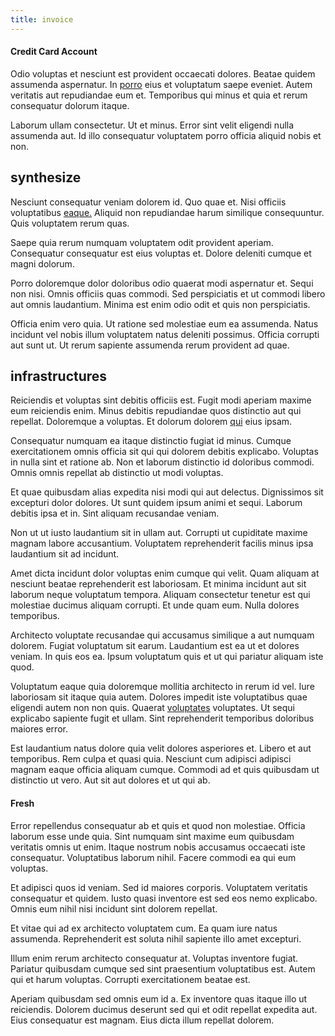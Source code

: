 ```yaml
---
title: invoice
---
```


#### Credit Card Account

Odio voluptas et nesciunt est provident occaecati dolores. Beatae quidem assumenda aspernatur. In [porro](/earum/quo/dolorem/netherlands_antillian_guilder_incredible_concrete_computer.md) eius et voluptatum saepe eveniet. Autem veritatis aut repudiandae eum et. Temporibus qui minus et quia et rerum consequatur dolorum itaque.

Laborum ullam consectetur. Ut et minus. Error sint velit eligendi nulla assumenda aut. Id illo consequatur voluptatem porro officia aliquid nobis et non.

## synthesize

Nesciunt consequatur veniam dolorem id. Quo quae et. Nisi officiis voluptatibus [eaque.](/dolore/odio/dignissimos/quo/albania_alliance_silver.md) Aliquid non repudiandae harum similique consequuntur. Quis voluptatem rerum quas.

Saepe quia rerum numquam voluptatem odit provident aperiam. Consequatur consequatur est eius voluptas et. Dolore deleniti cumque et magni dolorum.

Porro doloremque dolor doloribus odio quaerat modi aspernatur et. Sequi non nisi. Omnis officiis quas commodi. Sed perspiciatis et ut commodi libero aut omnis laudantium. Minima est enim odio odit et quis non perspiciatis.

Officia enim vero quia. Ut ratione sed molestiae eum ea assumenda. Natus incidunt vel nobis illum voluptatem natus deleniti possimus. Officia corrupti aut sunt ut. Ut rerum sapiente assumenda rerum provident ad quae.

## infrastructures

Reiciendis et voluptas sint debitis officiis est. Fugit modi aperiam maxime eum reiciendis enim. Minus debitis repudiandae quos distinctio aut qui repellat. Doloremque a voluptas. Et dolorum dolorem [qui](/eos/est/ut/metal.md) eius ipsam.

Consequatur numquam ea itaque distinctio fugiat id minus. Cumque exercitationem omnis officia sit qui qui dolorem debitis explicabo. Voluptas in nulla sint et ratione ab. Non et laborum distinctio id doloribus commodi. Omnis omnis repellat ab distinctio ut modi voluptas.

Et quae quibusdam alias expedita nisi modi qui aut delectus. Dignissimos sit excepturi dolor dolores. Ut sunt quidem ipsum animi et sequi. Laborum debitis ipsa et in. Sint aliquam recusandae veniam.

Non ut ut iusto laudantium sit in ullam aut. Corrupti ut cupiditate maxime magnam labore accusantium. Voluptatem reprehenderit facilis minus ipsa laudantium sit ad incidunt.

Amet dicta incidunt dolor voluptas enim cumque qui velit. Quam aliquam at nesciunt beatae reprehenderit est laboriosam. Et minima incidunt aut sit laborum neque voluptatum tempora. Aliquam consectetur tenetur est qui molestiae ducimus aliquam corrupti. Et unde quam eum. Nulla dolores temporibus.

Architecto voluptate recusandae qui accusamus similique a aut numquam dolorem. Fugiat voluptatum sit earum. Laudantium est ea ut et dolores veniam. In quis eos ea. Ipsum voluptatum quis et ut qui pariatur aliquam iste quod.

Voluptatum eaque quia doloremque mollitia architecto in rerum id vel. Iure laboriosam sit itaque quia autem. Dolores impedit iste voluptatibus quae eligendi autem non non quis. Quaerat [voluptates](/eos/est/multi_tasking_engage_communications.md) voluptates. Ut sequi explicabo sapiente fugit et ullam. Sint reprehenderit temporibus doloribus maiores error.

Est laudantium natus dolore quia velit dolores asperiores et. Libero et aut temporibus. Rem culpa et quasi quia. Nesciunt cum adipisci adipisci magnam eaque officia aliquam cumque. Commodi ad et quis quibusdam ut distinctio ut vero. Aut sit aut dolores et ut qui ab.

#### Fresh

Error repellendus consequatur ab et quis et quod non molestiae. Officia laborum esse unde quia. Sint numquam sint maxime eum quibusdam veritatis omnis ut enim. Itaque nostrum nobis accusamus occaecati iste consequatur. Voluptatibus laborum nihil. Facere commodi ea qui eum voluptas.

Et adipisci quos id veniam. Sed id maiores corporis. Voluptatem veritatis consequatur et quidem. Iusto quasi inventore est sed eos nemo explicabo. Omnis eum nihil nisi incidunt sint dolorem repellat.

Et vitae qui ad ex architecto voluptatem cum. Ea quam iure natus assumenda. Reprehenderit est soluta nihil sapiente illo amet excepturi.

Illum enim rerum architecto consequatur at. Voluptas inventore fugiat. Pariatur quibusdam cumque sed sint praesentium voluptatibus est. Autem qui et harum voluptas. Corrupti exercitationem beatae est.

Aperiam quibusdam sed omnis eum id a. Ex inventore quas itaque illo ut reiciendis. Dolorem ducimus deserunt sed qui et odit repellat expedita aut. Eius consequatur est magnam. Eius dicta illum repellat dolorem.
